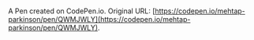 # 

A Pen created on CodePen.io. Original URL: [https://codepen.io/mehtap-parkinson/pen/QWMJWLY](https://codepen.io/mehtap-parkinson/pen/QWMJWLY).


